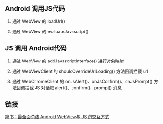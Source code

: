 ## Android 调用JS代码

1. 通过 WebView 的 loadUrl()

2. 通过 WebView 的 evaluateJavascript()


## JS 调用 Android代码

1. 通过 WebView 的 addJavascriptInterface() 进行对象映射

2. 通过 WebViewClient 的 shouldOverrideUrlLoading() 方法回调拦截 url

3. 通过 WebChromeClient 的 onJsAlert()、onJsConfirm()、onJsPrompt() 方法回调拦截 JS 对话框 alert()、confirm()、prompt() 消息

## 链接
[简书：最全面总结 Android WebView与 JS 的交互方式](https://www.jianshu.com/p/345f4d8a5cfa)

